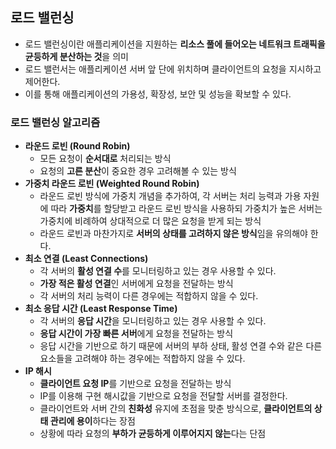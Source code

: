 ## 로드 밸런싱
- 로드 밸런싱이란 애플리케이션을 지원하는 **리소스 풀에 들어오는 네트워크 트래픽을 균등하게 분산하는 것**을 의미
- 로드 밸런서는 애플리케이션 서버 앞 단에 위치하며 클라이언트의 요청을 지시하고 제어한다.
- 이를 통해 애플리케이션의 가용성, 확장성, 보안 및 성능을 확보할 수 있다.

### 로드 밸런싱 알고리즘
- **라운드 로빈 (Round Robin)**
  - 모든 요청이 **순서대로** 처리되는 방식
  - 요청의 **고른 분산**이 중요한 경우 고려해볼 수 있는 방식
- **가중치 라운드 로빈 (Weighted Round Robin)**
  - 라운드 로빈 방식에 가중치 개념을 추가하여, 각 서버는 처리 능력과 가용 자원에 따라 **가중치**를 할당받고 라운드 로빈 방식을 사용하되 가중치가 높은 서버는 가중치에 비례하여 상대적으로 더 많은 요청을 받게 되는 방식
  - 라운드 로빈과 마찬가지로 **서버의 상태를 고려하지 않은 방식**임을 유의해야 한다.
- **최소 연결 (Least Connections)**
  - 각 서버의 **활성 연결 수**를 모니터링하고 있는 경우 사용할 수 있다.
  - **가장 적은 활성 연결**인 서버에게 요청을 전달하는 방식
  - 각 서버의 처리 능력이 다른 경우에는 적합하지 않을 수 있다.
- **최소 응답 시간 (Least Response Time)**
  - 각 서버의 **응답 시간**을 모니터링하고 있는 경우 사용할 수 있다.
  - **응답 시간이 가장 빠른 서버**에게 요청을 전달하는 방식
  - 응답 시간을 기반으로 하기 때문에 서버의 부하 상태, 활성 연결 수와 같은 다른 요소들을 고려해야 하는 경우에는 적합하지 않을 수 있다.
- **IP 해시**
  - **클라이언트 요청 IP**를 기반으로 요청을 전달하는 방식
  - IP를 이용해 구현 해시값을 기반으로 요청을 전달할 서버를 결정한다.
  - 클라이언트와 서버 간의 **친화성** 유지에 초점을 맞춘 방식으로, **클라이언트의 상태 관리에 용이**하다는 장점
  - 상황에 따라 요청의 **부하가 균등하게 이루어지지 않는**다는 단점


